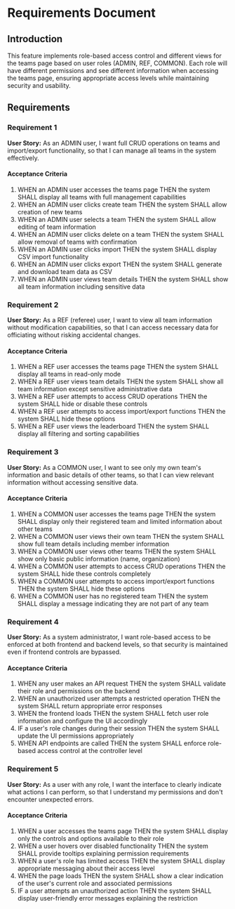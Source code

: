 # Requirements Document

## Introduction

This feature implements role-based access control and different views for the teams page based on user roles (ADMIN, REF, COMMON). Each role will have different permissions and see different information when accessing the teams page, ensuring appropriate access levels while maintaining security and usability.

## Requirements

### Requirement 1

**User Story:** As an ADMIN user, I want full CRUD operations on teams and import/export functionality, so that I can manage all teams in the system effectively.

#### Acceptance Criteria

1. WHEN an ADMIN user accesses the teams page THEN the system SHALL display all teams with full management capabilities
2. WHEN an ADMIN user clicks create team THEN the system SHALL allow creation of new teams
3. WHEN an ADMIN user selects a team THEN the system SHALL allow editing of team information
4. WHEN an ADMIN user clicks delete on a team THEN the system SHALL allow removal of teams with confirmation
5. WHEN an ADMIN user clicks import THEN the system SHALL display CSV import functionality
6. WHEN an ADMIN user clicks export THEN the system SHALL generate and download team data as CSV
7. WHEN an ADMIN user views team details THEN the system SHALL show all team information including sensitive data

### Requirement 2

**User Story:** As a REF (referee) user, I want to view all team information without modification capabilities, so that I can access necessary data for officiating without risking accidental changes.

#### Acceptance Criteria

1. WHEN a REF user accesses the teams page THEN the system SHALL display all teams in read-only mode
2. WHEN a REF user views team details THEN the system SHALL show all team information except sensitive administrative data
3. WHEN a REF user attempts to access CRUD operations THEN the system SHALL hide or disable these controls
4. WHEN a REF user attempts to access import/export functions THEN the system SHALL hide these options
5. WHEN a REF user views the leaderboard THEN the system SHALL display all filtering and sorting capabilities

### Requirement 3

**User Story:** As a COMMON user, I want to see only my own team's information and basic details of other teams, so that I can view relevant information without accessing sensitive data.

#### Acceptance Criteria

1. WHEN a COMMON user accesses the teams page THEN the system SHALL display only their registered team and limited information about other teams
2. WHEN a COMMON user views their own team THEN the system SHALL show full team details including member information
3. WHEN a COMMON user views other teams THEN the system SHALL show only basic public information (name, organization)
4. WHEN a COMMON user attempts to access CRUD operations THEN the system SHALL hide these controls completely
5. WHEN a COMMON user attempts to access import/export functions THEN the system SHALL hide these options
6. WHEN a COMMON user has no registered team THEN the system SHALL display a message indicating they are not part of any team

### Requirement 4

**User Story:** As a system administrator, I want role-based access to be enforced at both frontend and backend levels, so that security is maintained even if frontend controls are bypassed.

#### Acceptance Criteria

1. WHEN any user makes an API request THEN the system SHALL validate their role and permissions on the backend
2. WHEN an unauthorized user attempts a restricted operation THEN the system SHALL return appropriate error responses
3. WHEN the frontend loads THEN the system SHALL fetch user role information and configure the UI accordingly
4. IF a user's role changes during their session THEN the system SHALL update the UI permissions appropriately
5. WHEN API endpoints are called THEN the system SHALL enforce role-based access control at the controller level

### Requirement 5

**User Story:** As a user with any role, I want the interface to clearly indicate what actions I can perform, so that I understand my permissions and don't encounter unexpected errors.

#### Acceptance Criteria

1. WHEN a user accesses the teams page THEN the system SHALL display only the controls and options available to their role
2. WHEN a user hovers over disabled functionality THEN the system SHALL provide tooltips explaining permission requirements
3. WHEN a user's role has limited access THEN the system SHALL display appropriate messaging about their access level
4. WHEN the page loads THEN the system SHALL show a clear indication of the user's current role and associated permissions
5. IF a user attempts an unauthorized action THEN the system SHALL display user-friendly error messages explaining the restriction